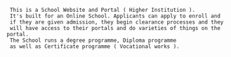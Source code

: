      This is a School Website and Portal ( Higher Institution ).
     It's built for an Online School. Applicants can apply to enroll and 
     if they are given admission, they begin clearance processes and they
     will have access to their portals and do varieties of things on the portal. 
     The School runs a degree programme, Diploma programme
     as well as Certificate programme ( Vocational works ).
